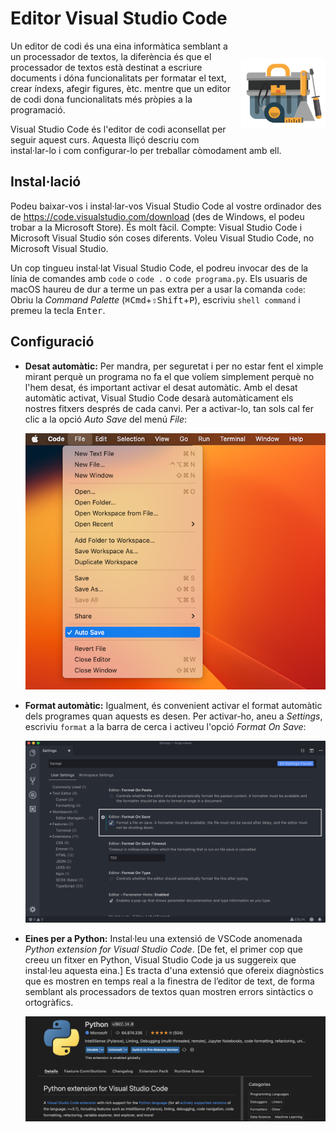 # Editor Visual Studio Code

<img src='./installacio.png' style='height: 8em; float: right; margin: 2em 0 1em 1em;'/>

Un editor de codi és una eina informàtica semblant a un processador de textos, la diferència és que el processador de textos està destinat a escriure documents i dóna funcionalitats per formatar el text, crear índexs, afegir figures, ètc. mentre que un editor de codi dona funcionalitats més pròpies a la programació.

Visual Studio Code és l'editor de codi aconsellat per seguir aquest curs. Aquesta lliçó descriu com instal·lar-lo i com configurar-lo per treballar còmodament amb ell.


## Instal·lació

Podeu baixar-vos i instal·lar-vos Visual Studio Code al vostre ordinador des de https://code.visualstudio.com/download (des de Windows, el podeu trobar a la Microsoft Store). És molt fàcil. Compte: Visual Studio Code i Microsoft Visual Studio són coses diferents. Voleu Visual Studio Code, no Microsoft Visual Studio.

Un cop tingueu instal·lat Visual Studio Code, el podreu invocar des de la línia de comandes amb `code` o `code .` o `code programa.py`. Els usuaris de macOS haureu de dur a terme un pas extra per a usar la comanda `code`: Obriu la *Command Palette* (<kbd>⌘Cmd</kbd>+<kbd>⇧Shift</kbd>+<kbd>P</kbd>), escriviu `shell command` i premeu la tecla <kbd>Enter</kbd>.


## Configuració

- **Desat automàtic:** Per mandra, per seguretat i per no estar fent el ximple mirant perquè un programa no fa el que volíem simplement perquè no l'hem desat, és important activar el desat automàtic. Amb el desat automàtic activat, Visual Studio Code desarà automàticament els nostres fitxers després de cada canvi. Per a activar-lo, tan sols cal fer clic a la opció *Auto Save* del menú *File*:

    ![Autosave](autosave.png)


- **Format automàtic:** Igualment, és convenient activar el format automàtic dels programes quan aquests es desen. Per activar-ho, aneu a *Settings*, escriviu `format` a la barra de cerca i activeu l'opció *Format On Save*:

    ![FormatOnSave](formatonsave.png)


- **Eines per a Python:** Instal·leu una extensió de VSCode anomenada *Python extension for Visual Studio Code*. [De fet, el primer cop que creeu un fitxer en Python, Visual Studio Code ja us suggereix que instal·leu aquesta eina.] Es tracta d'una extensió que ofereix diagnòstics que es mostren en temps real a la finestra de l’editor de text, de forma semblant als processadors de textos quan mostren errors sintàctics o ortogràfics.

    ![pylance2.png](../tipus/pylance2.png)


<Autors autors="jpetit"/>